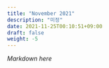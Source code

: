 ```yaml
---
title: "November 2021"
description: "미정"
date: 2021-11-25T00:10:51+09:00
draft: false
weight: -5
---
```


*Markdown here*

